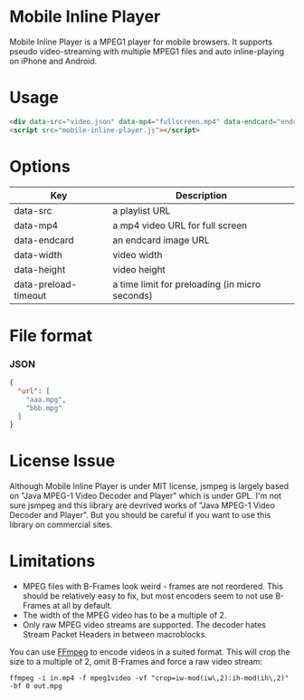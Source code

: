 Mobile Inline Player
=====================

Mobile Inline Player is a MPEG1 player for mobile browsers. It supports pseudo video-streaming with multiple MPEG1 files and auto inline-playing on iPhone and Android.


# Usage

```html
<div data-src="video.json" data-mp4="fullscreen.mp4" data-endcard="endcard.jpg"></div>
<script src="mobile-inline-player.js"></script>
```

# Options

| Key                    | Description
|------------------------|------------------------------------
| data-src               | a playlist URL
| data-mp4               | a mp4 video URL for full screen
| data-endcard           | an endcard image URL
| data-width             | video width
| data-height            | video height
| data-preload-timeout   | a time limit for preloading (in micro seconds)


# File format

### JSON

```json
{
  "url": [
    "aaa.mpg",
    "bbb.mpg"
  ]
}
```

# License Issue

Although Mobile Inline Player is under MIT license,
jsmpeg is largely based on "Java MPEG-1 Video Decoder and Player" which is under GPL.
I'm not sure jsmpeg and this library are devrived works of "Java MPEG-1 Video Decoder and Player".
But you should be careful if you want to use this library on commercial sites.

# Limitations

- MPEG files with B-Frames look weird - frames are not reordered. This should be relatively easy
to fix, but most encoders seem to not use B-Frames at all by default.
- The width of the MPEG video has to be a multiple of 2.
- Only raw MPEG video streams are supported. The decoder hates Stream Packet Headers in between
macroblocks.

You can use [FFmpeg](http://www.ffmpeg.org/) to encode videos in a suited format. This will crop
the size to a multiple of 2, omit B-Frames and force a raw video stream:

```
ffmpeg -i in.mp4 -f mpeg1video -vf "crop=iw-mod(iw\,2):ih-mod(ih\,2)" -bf 0 out.mpg
```
